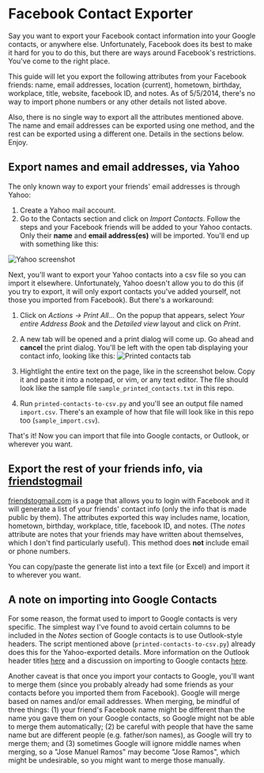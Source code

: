 # Facebook Contact Exporter

Say you want to export your Facebook contact information into your Google contacts, or anywhere else.
Unfortunately, Facebook does its best to make it hard for you to do this, but there are ways around
Facebook's restrictions. You've come to the right place.

This guide will let you export the following attributes from your Facebook friends: name, email
addresses, location (current), hometown, birthday, workplace, title, website, facebook ID, and notes.
As of 5/5/2014, there's no way to import phone numbers or any other details not listed above.

Also, there is no single way to export all the attributes mentioned above. The name and email addresses
can be exported using one method, and the rest can be exported using a different one. Details in the
sections below. Enjoy.

## Export names and email addresses, via Yahoo

The only known way to export your friends' email addresses is through Yahoo:

1. Create a Yahoo mail account.
2. Go to the Contacts section and click on *Import Contacts*. Follow the steps and your Facebook friends will
be added to your Yahoo contacts. Only their **name** and **email address(es)** will be imported. You'll end up
with something like this:

![Yahoo screenshot](https://github.com/ipince/facebook-contact-exporter/master/yahoo_screenshot.png)

Next, you'll want to export your Yahoo contacts into a csv file so you can import it elsewhere. Unfortunately,
Yahoo doesn't allow you to do this (if you try to export, it will only export contacts you've added yourself,
not those you imported from Facebook). But there's a workaround:

1. Click on *Actions -> Print All...* On the popup that appears, select *Your entire Address Book* and the
*Detailed view* layout and click on *Print*.
2. A new tab will be opened and a print dialog will come up. Go ahead and **cancel** the print dialog. You'll
be left with the open tab displaying your contact info, looking like this:
![Printed contacts tab](https://github.com/ipince/facebook-contact-exporter/master/yahoo_screenshot.png)

3. Hightlight the entire text on the page, like in the screenshot below. Copy it and paste it into a notepad, or
vim, or any text editor. The file should look like the sample file `sample_printed_contacts.txt` in this repo.
4. Run `printed-contacts-to-csv.py` and you'll see an output file named `import.csv`. There's an example of how
that file will look like in this repo too (`sample_import.csv`).

That's it! Now you can import that file into Google contacts, or Outlook, or wherever you want.

## Export the rest of your friends info, via [friendstogmail](http://www.friendstogmail.com)

[friendstogmail.com](http://www.friendstogmail.com) is a page that allows you to login with Facebook and it will
generate a list of your friends' contact info (only the info that is made public by them).
The attributes exported this way includes name, location, hometown, birthday, workplace, title, facebook ID, and
notes. (The *notes* attribute are notes that your friends may have written about themselves, which I don't find
particularly useful). This method does **not** include email or phone numbers.

You can copy/paste the generate list into a text file (or Excel) and import it to wherever you want.

## A note on importing into Google Contacts

For some reason, the format used to import to Google contacts is very specific. The simplest way I've found to
avoid certain columns to be included in the *Notes* section of Google contacts is to use Outlook-style headers.
The script mentioned above (`printed-contacts-to-csv.py`) already does this for the Yahoo-exported details.
More information on the Outlook header titles [here](http://bevhoward.com/GoogleSync.htm) and a discussion on
importing to Google contacts [here](https://productforums.google.com/forum/#!topic/gmail/ZaIARUAhTWo).

Another caveat is that once you import your contacts to Google, you'll want to merge them (since you probably
already had some friends as your contacts before you imported them from Facebook). Google will merge based on
names and/or email addresses. When merging, be mindful of three things: (1) your friend's Facebook name might
be different than the name you gave them on your Google contacts, so Google might not be able to merge them
automatically; (2) be careful with people that have the same name but are different people (e.g. father/son names),
as Google will try to merge them; and (3) sometimes Google will ignore middle names when merging, so a "Jose
Manuel Ramos" may become "Jose Ramos", which might be undesirable, so you might want to merge those manually.
